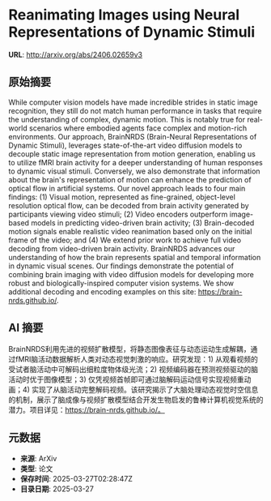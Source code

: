 # Reanimating Images using Neural Representations of Dynamic Stimuli

**URL**: http://arxiv.org/abs/2406.02659v3

## 原始摘要

While computer vision models have made incredible strides in static image
recognition, they still do not match human performance in tasks that require
the understanding of complex, dynamic motion. This is notably true for
real-world scenarios where embodied agents face complex and motion-rich
environments. Our approach, BrainNRDS (Brain-Neural Representations of Dynamic
Stimuli), leverages state-of-the-art video diffusion models to decouple static
image representation from motion generation, enabling us to utilize fMRI brain
activity for a deeper understanding of human responses to dynamic visual
stimuli. Conversely, we also demonstrate that information about the brain's
representation of motion can enhance the prediction of optical flow in
artificial systems. Our novel approach leads to four main findings: (1) Visual
motion, represented as fine-grained, object-level resolution optical flow, can
be decoded from brain activity generated by participants viewing video stimuli;
(2) Video encoders outperform image-based models in predicting video-driven
brain activity; (3) Brain-decoded motion signals enable realistic video
reanimation based only on the initial frame of the video; and (4) We extend
prior work to achieve full video decoding from video-driven brain activity.
BrainNRDS advances our understanding of how the brain represents spatial and
temporal information in dynamic visual scenes. Our findings demonstrate the
potential of combining brain imaging with video diffusion models for developing
more robust and biologically-inspired computer vision systems. We show
additional decoding and encoding examples on this site:
https://brain-nrds.github.io/.


## AI 摘要

BrainNRDS利用先进的视频扩散模型，将静态图像表征与动态运动生成解耦，通过fMRI脑活动数据解析人类对动态视觉刺激的响应。研究发现：1) 从观看视频的受试者脑活动中可解码出细粒度物体级光流；2) 视频编码器在预测视频驱动的脑活动时优于图像模型；3) 仅凭视频首帧即可通过脑解码运动信号实现视频重动画；4) 实现了从脑活动完整解码视频。该研究揭示了大脑处理动态视觉时空信息的机制，展示了脑成像与视频扩散模型结合开发生物启发的鲁棒计算机视觉系统的潜力。项目详见：https://brain-nrds.github.io/。

## 元数据

- **来源**: ArXiv
- **类型**: 论文
- **保存时间**: 2025-03-27T02:28:47Z
- **目录日期**: 2025-03-27

